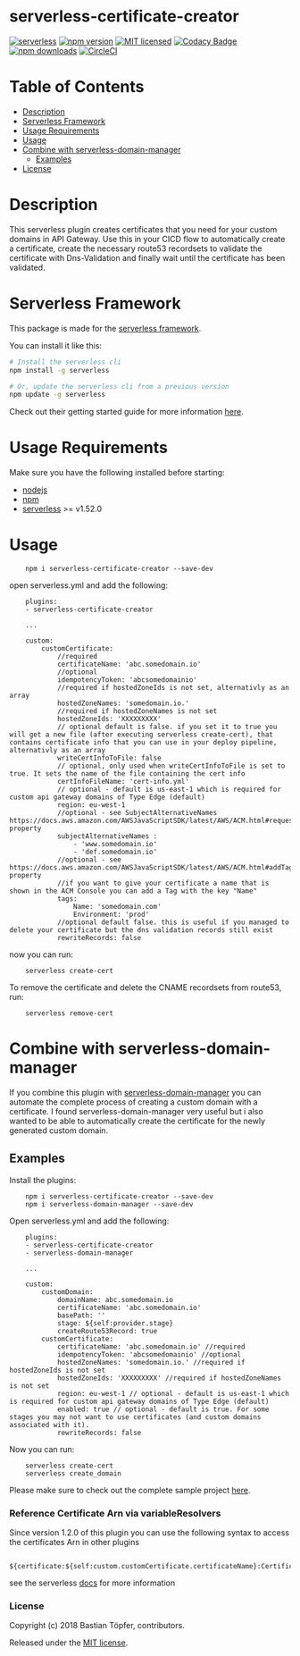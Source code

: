 # serverless-certificate-creator

[![serverless](http://public.serverless.com/badges/v3.svg)](http://www.serverless.com)
[![npm version](https://badge.fury.io/js/serverless-certificate-creator.svg)](https://badge.fury.io/js/serverless-certificate-creator)
[![MIT licensed](https://img.shields.io/badge/license-MIT-blue.svg)](https://raw.githubusercontent.com/amplify-education/serverless-domain-manager/master/LICENSE)
[![Codacy Badge](https://api.codacy.com/project/badge/Grade/235fe249b8354a3db0cc5926dba47899)](https://www.codacy.com/app/CFER/serverless-certificate-creator?utm_source=github.com&utm_medium=referral&utm_content=schwamster/serverless-certificate-creator&utm_campaign=badger)
[![npm downloads](https://img.shields.io/npm/dt/serverless-certificate-creator.svg?style=flat)](https://www.npmjs.com/package/serverless-certificate-creator)
[![CircleCI](https://circleci.com/gh/schwamster/serverless-certificate-creator/tree/master.svg?style=svg)](https://circleci.com/gh/schwamster/serverless-certificate-creator/tree/master)

# Table of Contents

- [Description](#description)
- [Serverless Framework](#serverless-framework)
- [Usage Requirements](#usage-requirements)
- [Usage](#usage)
- [Combine with serverless-domain-manager](#combine-with-serverless-domain-manager)
  * [Examples](#examples)
- [License](#license)

# Description

This serverless plugin creates certificates that you need for your custom domains in API Gateway.
Use this in your CICD flow to automatically create a certificate, create the necessary route53 recordsets to validate the certificate with Dns-Validation and finally wait until the certificate has been validated.

# Serverless Framework

This package is made for the [serverless framework](https://serverless.com).

You can install it like this:

```bash
# Install the serverless cli
npm install -g serverless

# Or, update the serverless cli from a previous version
npm update -g serverless
```

Check out their getting started guide for more information [here](https://serverless.com/framework/docs/getting-started/).

# Usage Requirements

Make sure you have the following installed before starting:
* [nodejs](https://nodejs.org/en/download/)
* [npm](https://www.npmjs.com/get-npm?utm_source=house&utm_medium=homepage&utm_campaign=free%20orgs&utm_term=Install%20npm)
* [serverless](https://serverless.com/framework/docs/providers/aws/guide/installation/)  >= v1.52.0

# Usage

        npm i serverless-certificate-creator --save-dev

open serverless.yml and add the following:

        plugins:
        - serverless-certificate-creator

        ...

        custom:
            customCertificate:
                //required
                certificateName: 'abc.somedomain.io'
                //optional
                idempotencyToken: 'abcsomedomainio'
                //required if hostedZoneIds is not set, alternativly as an array
                hostedZoneNames: 'somedomain.io.' 
                //required if hostedZoneNames is not set
                hostedZoneIds: 'XXXXXXXXX'
                // optional default is false. if you set it to true you will get a new file (after executing serverless create-cert), that contains certificate info that you can use in your deploy pipeline, alternativly as an array
                writeCertInfoToFile: false 
                // optional, only used when writeCertInfoToFile is set to true. It sets the name of the file containing the cert info
                certInfoFileName: 'cert-info.yml' 
                // optional - default is us-east-1 which is required for custom api gateway domains of Type Edge (default)
                region: eu-west-1
                //optional - see SubjectAlternativeNames https://docs.aws.amazon.com/AWSJavaScriptSDK/latest/AWS/ACM.html#requestCertificate-property
                subjectAlternativeNames : 
                    - 'www.somedomain.io'
                    - 'def.somedomain.io'
                //optional - see https://docs.aws.amazon.com/AWSJavaScriptSDK/latest/AWS/ACM.html#addTagsToCertificate-property
                //if you want to give your certificate a name that is shown in the ACM Console you can add a Tag with the key "Name"
                tags:
                    Name: 'somedomain.com'
                    Environment: 'prod'
                //optional default false. this is useful if you managed to delete your certificate but the dns validation records still exist
                rewriteRecords: false


now you can run:

        serverless create-cert

To remove the certificate and delete the CNAME recordsets from route53, run:

        serverless remove-cert

# Combine with serverless-domain-manager

If you combine this plugin with [serverless-domain-manager](https://github.com/amplify-education/serverless-domain-manager) you can automate the complete process of creating a custom domain with a certificate.
I found serverless-domain-manager very useful but i also wanted to be able to automatically create the certificate for the newly generated custom domain.


## Examples

Install the plugins:

        npm i serverless-certificate-creator --save-dev
        npm i serverless-domain-manager --save-dev

Open serverless.yml and add the following:

        plugins:
        - serverless-certificate-creator
        - serverless-domain-manager

        ...

        custom:
            customDomain:
                domainName: abc.somedomain.io
                certificateName: 'abc.somedomain.io'
                basePath: ''
                stage: ${self:provider.stage}
                createRoute53Record: true
            customCertificate:
                certificateName: 'abc.somedomain.io' //required
                idempotencyToken: 'abcsomedomainio' //optional
                hostedZoneNames: 'somedomain.io.' //required if hostedZoneIds is not set 
                hostedZoneIds: 'XXXXXXXXX' //required if hostedZoneNames is not set
                region: eu-west-1 // optional - default is us-east-1 which is required for custom api gateway domains of Type Edge (default)
                enabled: true // optional - default is true. For some stages you may not want to use certificates (and custom domains associated with it).
                rewriteRecords: false

Now you can run:

        serverless create-cert
        serverless create_domain

Please make sure to check out the complete sample project [here](https://github.com/schwamster/serverless-certificate-creator/tree/master/examples/certificate-creator-example).

### Reference Certificate Arn via variableResolvers

Since version 1.2.0 of this plugin you can use the following syntax to access the certificates Arn in other plugins

        ${certificate:${self:custom.customCertificate.certificateName}:CertificateArn}

see the serverless [docs](https://serverless.com/framework/docs/providers/aws/guide/plugins#custom-variable-types) for more information

### License

Copyright (c) 2018 Bastian Töpfer, contributors.

Released under the [MIT license](https://tldrlegal.com/license/mit-license).
